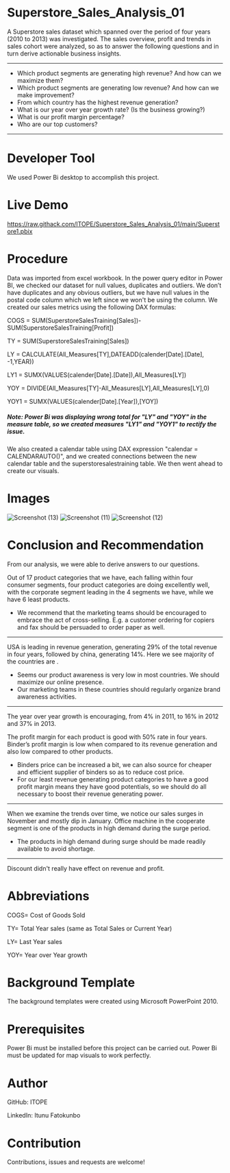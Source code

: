 # Superstore_Sales_Analysis_01

A Superstore sales dataset which spanned over the period of four years (2010 to 2013) was investigated. 
The sales overview, profit and trends in sales cohort were analyzed, so as to answer the following questions and in turn derive actionable business insights.

---
- Which product segments are generating high revenue? And how can we maximize them?
- Which product segments are generating low revenue? And how can we make improvement?
- From which country has the highest revenue generation? 
- What is our year over year growth rate? (Is the business growing?)
- What is our profit margin percentage?
- Who are our top customers?
---
# Developer Tool
We used Power Bi desktop to accomplish this project.

# Live Demo
https://raw.githack.com/ITOPE/Superstore_Sales_Analysis_01/main/Superstore1.pbix

# Procedure
Data was imported from excel workbook. In the power query editor in Power BI, we checked our dataset for null values, duplicates and outliers. We don’t have duplicates and any obvious outliers, but we have null values in the postal code column which we left since we won't be using the column.
We created our sales metrics using the following DAX formulas:

COGS = SUM(SuperstoreSalesTraining[Sales])-SUM(SuperstoreSalesTraining[Profit])

TY = SUM(SuperstoreSalesTraining[Sales])

LY = CALCULATE(All_Measures[TY],DATEADD(calender[Date].[Date], -1,YEAR))

LY1 = SUMX(VALUES(calender[Date].[Date]),All_Measures[LY])

YOY = DIVIDE(All_Measures[TY]-All_Measures[LY],All_Measures[LY],0)

YOY1 = SUMX(VALUES(calender[Date].[Year]),[YOY])

##### Note: Power Bi was displaying wrong total for "LY" and "YOY" in the measure table, so we created measures "LY1" and "YOY1" to rectify the issue.

We also created a calendar table using DAX expression "calendar = CALENDARAUTO()", and we created connections between the new calendar table and the superstoresalestraining table.
We then went ahead to create our visuals.

# Images
![Screenshot (13)](https://user-images.githubusercontent.com/84106015/162594055-1c9d694e-4ac4-47d0-ad0d-9d7c38f41512.png)
![Screenshot (11)](https://user-images.githubusercontent.com/84106015/162594058-2b139062-622b-40ea-9edd-8b8055e9a703.png)
![Screenshot (12)](https://user-images.githubusercontent.com/84106015/162594063-27a62663-86f6-4c63-bf08-faf43eaeade3.png)


# Conclusion and Recommendation

From our analysis, we were able to derive answers to our questions.

Out of 17 product categories that we have, each falling within four consumer segments, four product categories are doing excellently well, with the corporate segment leading in the 4 segments we have, while we have 6 least products. 

* We recommend that the marketing teams should be encouraged to embrace the act of cross-selling.  E.g. a customer ordering for copiers and fax should be persuaded to order paper as well.

---

USA is leading in revenue generation, generating 29% of the total revenue in four years, followed by china, generating 14%. Here we see majority of the countries are .

* Seems our product awareness is very low in most countries. We should maximize our online presence.
* Our marketing teams in these countries should regularly organize brand awareness activities. 

---

The year over year growth is encouraging, from 4% in 2011, to 16% in 2012 and 37% in 2013.

The profit margin for each product is good with 50% rate in four years. Binder’s profit margin is low when compared to its revenue generation and also low compared to other products.

* Binders price can be increased a bit, we can also source for cheaper and efficient supplier of binders so as to reduce cost price. 
* For our least revenue generating product categories to have a good profit margin means they have good potentials, so we should do all necessary to boost their revenue generating power.

---

When we examine the trends over time, we notice our sales surges in November and mostly dip in January.  Office machine in the cooperate segment is one of the products in high demand during the surge period.

* The products in high demand during surge should be made readily available to avoid shortage.

---

Discount didn't really have effect on revenue and profit.

# Abbreviations

COGS= Cost of Goods Sold

TY= Total Year sales (same as Total Sales or Current Year)

LY= Last Year sales

YOY= Year over Year growth

# Background Template 

The background templates were created using Microsoft PowerPoint 2010.

# Prerequisites

Power Bi must be installed before this project can be carried out.
Power Bi must be updated for map visuals to work perfectly.

# Author

GitHub: ITOPE

LinkedIn: Itunu Fatokunbo

# Contribution 

Contributions, issues and requests are welcome!


